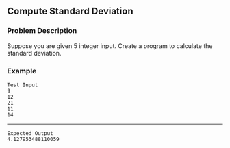 ## Compute Standard Deviation

### Problem Description
Suppose you are given 5 integer input. Create a program to calculate the standard deviation.

### Example
    Test Input
    9
    12
    21
    11
    14
----
    Expected Output
    4.127953488110059
